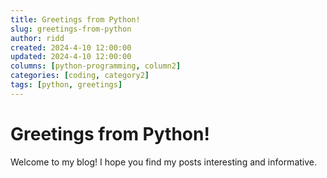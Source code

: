 ```yaml
---
title: Greetings from Python!
slug: greetings-from-python
author: ridd
created: 2024-4-10 12:00:00
updated: 2024-4-10 12:00:00
columns: [python-programming, column2]
categories: [coding, category2]
tags: [python, greetings]
---
```


# Greetings from Python!

Welcome to my blog! I hope you find my posts interesting and informative.
